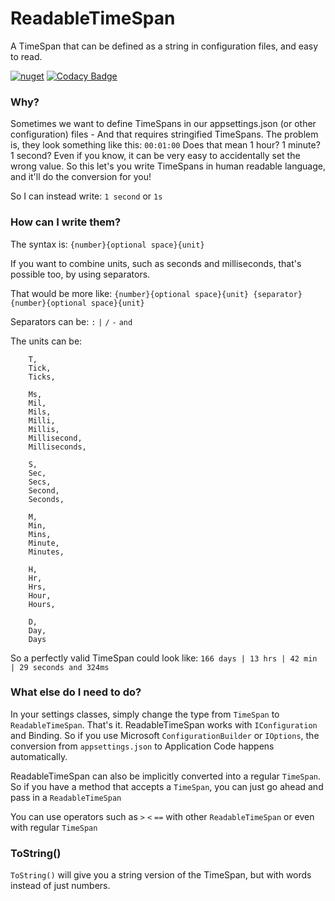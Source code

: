 # ReadableTimeSpan
A TimeSpan that can be defined as a string in configuration files, and easy to read.

[![nuget](https://img.shields.io/nuget/v/TomLonghurst.ReadableTimeSpan.svg)](https://www.nuget.org/packages/TomLonghurst.ReadableTimeSpan/)
[![Codacy Badge](https://api.codacy.com/project/badge/Grade/976b0c6b323b43ef94334f503af9b737)](https://www.codacy.com/app/thomhurst/ReadableTimeSpan?utm_source=github.com&amp;utm_medium=referral&amp;utm_content=thomhurst/ReadableTimeSpan&amp;utm_campaign=Badge_Grade)

### Why?
Sometimes we want to define TimeSpans in our appsettings.json (or other configuration) files - And that requires stringified TimeSpans.
The problem is, they look something like this: `00:01:00`
Does that mean 1 hour? 1 minute? 1 second?
Even if you know, it can be very easy to accidentally set the wrong value.
So this let's you write TimeSpans in human readable language, and it'll do the conversion for you!

So I can instead write: `1 second` or `1s`

### How can I write them?
The syntax is: `{number}{optional space}{unit}`

If you want to combine units, such as seconds and milliseconds, that's possible too, by using separators.

That would be more like: `{number}{optional space}{unit} {separator} {number}{optional space}{unit}`

Separators can be:
`:` `|` `/` `-` `and`

The units can be:

```
    T,
    Tick,
    Ticks,
    
    Ms,
    Mil,
    Mils,
    Milli,
    Millis,
    Millisecond,
    Milliseconds,
    
    S,
    Sec,
    Secs,
    Second,
    Seconds,
    
    M,
    Min,
    Mins,
    Minute,
    Minutes,
    
    H,
    Hr,
    Hrs,
    Hour,
    Hours,
    
    D,
    Day,
    Days
```

So a perfectly valid TimeSpan could look like:
`166 days | 13 hrs | 42 min | 29 seconds and 324ms`

### What else do I need to do?
In your settings classes, simply change the type from `TimeSpan` to `ReadableTimeSpan`. That's it.
ReadableTimeSpan works with `IConfiguration` and Binding. So if you use Microsoft `ConfigurationBuilder` or `IOptions`, the conversion from `appsettings.json` to Application Code happens automatically.

ReadableTimeSpan can also be implicitly converted into a regular `TimeSpan`. So if you have a method that accepts a `TimeSpan`, you can just go ahead and pass in a `ReadableTimeSpan`

You can use operators such as `>` `<` `==` with other `ReadableTimeSpan` or even with regular `TimeSpan`

### ToString()
`ToString()` will give you a string version of the TimeSpan, but with words instead of just numbers. 
